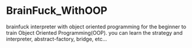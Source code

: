 # BrainFuck_WithOOP
brainfuck interpreter with object oriented programming for the beginner to train Object Oriented Programming(OOP).
you can learn the strategy and interpreter, abstract-factory, bridge, etc...
